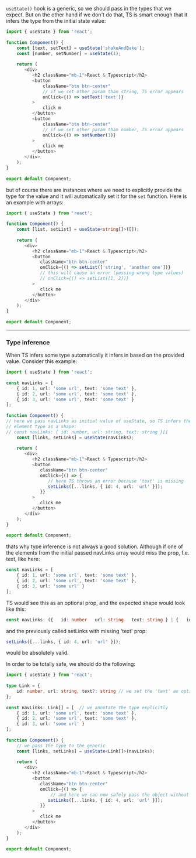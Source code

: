 
`useState()` hook is a generic, so we should pass in the types that we expect. But on the other hand if we don't do that, TS is smart enough that it infers the type from the initial state value:

```ts
import { useState } from 'react';  
  
function Component() {  
    const [text, setText] = useState('shakeAndBake');  
    const [number, setNumber] = useState(1);  
  
    return (  
       <div>  
          <h2 className="mb-1">React & Typescript</h2>  
          <button 
	          className="btn btn-center" 
	          // if we set other param than string, TS error appears
	          onClick={() => setText('text')} 
	      >
			  click m
		  </button>  
          <button 
	          className="btn btn-center"
	          // if we set other param than number, TS error appears
	          onClick={() => setNumber(1)}
	      >
		      click me
		  </button>  
       </div>  
    );  
}  
  
export default Component;
```

but of course there are instances where we need to explicitly provide the type for the value and it will automatically set it for the `set` function. Here is an example with arrays:

```ts
import { useState } from 'react';  
  
function Component() {  
    const [list, setList] = useState<string[]>([]);  
  
    return (  
       <div>  
          <h2 className="mb-1">React & Typescript</h2>  
          <button  
             className="btn btn-center"
             onClick={() => setList(['string', 'another one'])}
             // this will cause an error (passing wrong type values)
             // onClick={() => setList([1, 2])}  
          >  
             click me  
          </button>  
       </div>  
    );  
}  
  
export default Component;
```

---

### Type inference

When TS infers some type automatically it infers in based on the provided value. Consider this example:

```ts
import { useState } from 'react';  
  
const navLinks = [  
    { id: 1, url: 'some url', text: 'some text' },  
    { id: 2, url: 'some url', text: 'some text' },  
    { id: 3, url: 'some url', text: 'some text' }  
];  
  
function Component() {
// here we pass navLinks as initial value of useState, so TS infers the array 
// element type as a shape:
// const navLinks: { id: number, url: string, text: string }[]  
    const [links, setLinks] = useState(navLinks); 
  
    return (  
       <div>  
          <h2 className="mb-1">React & Typescript</h2>  
          <button  
             className="btn btn-center"  
             onClick={() => {  
	            // here TS throws an error because 'text' is missing
                setLinks([...links, { id: 4, url: 'url' }]);  
             }}  
          >  
             click me  
          </button>  
       </div>  
    );  
}  
  
export default Component;
```

thats why type inference is not always a good solution. Although if one of the elements from the initial passed navLinks array would miss the prop, f.e. text, like here:

```ts
const navLinks = [  
    { id: 1, url: 'some url', text: 'some text' },  
    { id: 2, url: 'some url', text: 'some text' },  
    { id: 3, url: 'some url' }  
]; 
```

TS would see this as an optional prop, and the expected shape would look like this:

```ts
const navLinks: ({   id: number   url: string   text: string } | {   id: number   url: string   text?: undefined })[]
```

and the previously called setLinks with missing 'text' prop:

```ts
setLinks([...links, { id: 4, url: 'url' }]);
```

would be absolutely valid.

In order to be totally safe, we should do the following:

```ts
import { useState } from 'react';  
  
type Link = {  
    id: number, url: string, text?: string // we set the 'text' as optional 
};  
  
const navLinks: Link[] = [  // we annotate the type explicitly
    { id: 1, url: 'some url', text: 'some text' },  
    { id: 2, url: 'some url', text: 'some text' },  
    { id: 3, url: 'some url' }  
];  
  
function Component() {  
	// we pass the type to the generic
    const [links, setLinks] = useState<Link[]>(navLinks);  
  
    return (  
       <div>  
          <h2 className="mb-1">React & Typescript</h2>  
          <button  
             className="btn btn-center"  
             onClick={() => {  
	             // and here we can now safely pass the object without the                           optional property
                setLinks([...links, { id: 4, url: 'url' }]);  
             }}  
          >  
             click me  
          </button>  
       </div>  
    );  
}  
  
export default Component;
```